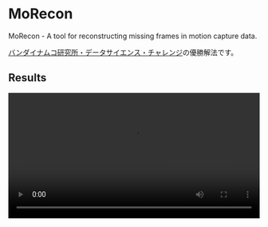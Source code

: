 # MoRecon

MoRecon - A tool for reconstructing missing frames in motion capture data.

[バンダイナムコ研究所・データサイエンス・チャレンジ](https://athletix.run/challenges/MQe8jPDRp)の優勝解法です。


## Results

<video controls width="100%" src="https://user-images.githubusercontent.com/30839669/151743775-dd911609-4907-4bab-bd22-635c2babc19a.mp4" type="video/mp4">


## Overview

// TODO: add overview
